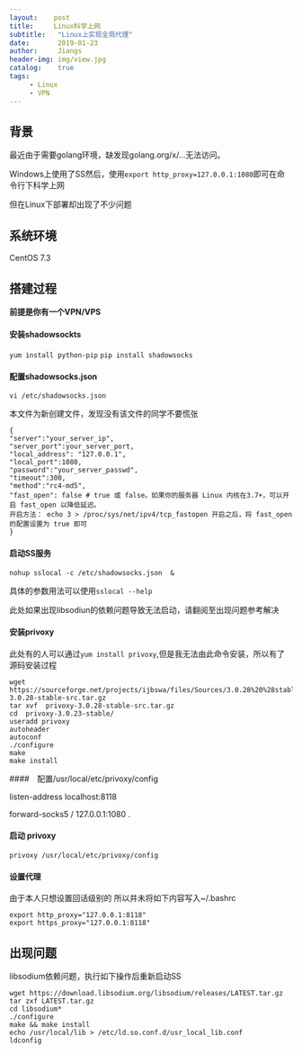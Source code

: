 ```yaml
---
layout:    post
title:     Linux科学上网
subtitle:   "Linux上实现全局代理"
date:       2019-01-23
author:     Jiangs
header-img: img/view.jpg
catalog:    true
tags:
     - Linux
     - VPN
---
```


## 背景

最近由于需要golang环境，缺发现golang.org/x/...无法访问。

Windows上使用了SS然后，使用`export http_proxy=127.0.0.1:1080`即可在命令行下科学上网

但在Linux下部署却出现了不少问题

## 系统环境

CentOS  7.3

## 搭建过程

**前提是你有一个VPN/VPS**

#### 安装shadowsockts

`yum install python-pip`
`pip install shadowsocks`

#### 配置shadowsocks.json

`vi /etc/shadowsocks.json`

本文件为新创建文件，发现没有该文件的同学不要慌张

```
{
"server":"your_server_ip",
"server_port":your_server_port,
"local_address": "127.0.0.1", 
"local_port":1080, 
"password":"your_server_passwd",
"timeout":300, 
"method":"rc4-md5", 
"fast_open": false # true 或 false。如果你的服务器 Linux 内核在3.7+，可以开启 fast_open 以降低延迟。
开启方法： echo 3 > /proc/sys/net/ipv4/tcp_fastopen 开启之后，将 fast_open 的配置设置为 true 即可
}
```

#### 启动SS服务

`nohup sslocal -c /etc/shadowsocks.json  &`

具体的参数用法可以使用`sslocal --help`

此处如果出现libsodiun的依赖问题导致无法启动，请翻阅至出现问题参考解决

#### 安装privoxy

此处有的人可以通过`yum install privoxy`,但是我无法由此命令安装，所以有了源码安装过程

```
wget https://sourceforge.net/projects/ijbswa/files/Sources/3.0.28%20%28stable%29/privoxy-3.0.28-stable-src.tar.gz
tar xvf  privoxy-3.0.28-stable-src.tar.gz
cd  privoxy-3.0.23-stable/
useradd privoxy
autoheader
autoconf
./configure
make
make install
```

####　配置/usr/local/etc/privoxy/config

listen-address localhost:8118

forward-socks5 / 127.0.0.1:1080 .

#### 启动 privoxy

`privoxy /usr/local/etc/privoxy/config`

#### 设置代理

由于本人只想设置回话级别的 所以并未将如下内容写入~/.bashrc

```
export http_proxy="127.0.0.1:8118"
export https_proxy="127.0.0.1:8118"
```

## 出现问题
libsodium依赖问题，执行如下操作后重新启动SS
```
wget https://download.libsodium.org/libsodium/releases/LATEST.tar.gz
tar zxf LATEST.tar.gz
cd libsodium*
./configure
make && make install
echo /usr/local/lib > /etc/ld.so.conf.d/usr_local_lib.conf
ldconfig
```


